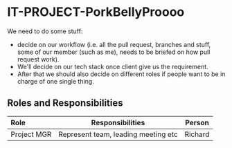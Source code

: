 # IT-PROJECT-PorkBellyProooo

We need to do some stuff:<br>
- decide on our workflow (i.e. all the pull request, branches and stuff, some of our member (such as me), needs to be briefed on how pull request work).<br>
- We'll decide on our tech stack once client give us the requirement.<br>
- After that we should also decide on different roles if people want to be in charge of one single thing.<br>

## Roles and Responsibilities

|Role|Responsibilities|Person|
|:-|-|-|
|Project MGR|Represent team, leading meeting etc|Richard|
